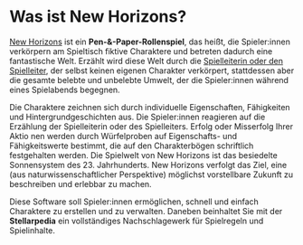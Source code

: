 # Was ist New Horizons?

[New Horizons](/) ist ein **Pen-&-Paper-Rollenspiel**, das heißt, die Spieler:innen verkörpern am Spieltisch fiktive Charaktere und betreten dadurch eine fantastische Welt. Erzählt wird diese Welt durch die [Spielleiterin oder den Spielleiter](/books/basic-rules/introduction/how-to-be-a-gamemaster/de.md), der selbst keinen eigenen Charakter verkörpert, stattdessen aber die gesamte belebte und unbelebte Umwelt, der die Spieler:innen während eines Spielabends begegnen.

Die Charaktere zeichnen sich durch individuelle Eigenschaften, Fähigkeiten und Hintergrundgeschichten aus. Die Spieler:innen reagieren auf die Erzählung der Spielleiterin oder des Spielleiters. Erfolg oder Misserfolg Ihrer Aktio nen werden durch Würfelproben auf Eigenschafts- und Fähigkeitswerte bestimmt, die auf den Charakterbögen schriftlich festgehalten werden. Die Spielwelt von New Horizons ist das besiedelte Sonnensystem des 23. Jahrhunderts. New Horizons verfolgt das Ziel, eine (aus naturwissenschaftlicher Perspektive) möglichst vorstellbare Zukunft zu beschreiben und erlebbar zu machen.

Diese Software soll Spieler:innen ermöglichen, schnell und einfach Charaktere zu erstellen und zu verwalten. Daneben beinhaltet Sie mit der **Stellarpedia** ein vollständiges Nachschlagewerk für Spielregeln und Spielinhalte.
